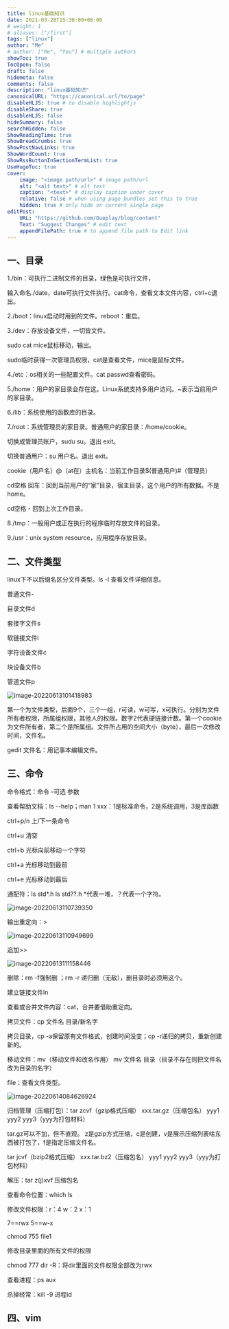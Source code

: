 ```yaml
---
title: linux基础知识
date: 2021-03-20T15:30:09+08:00
# weight: 1
# aliases: ["/first"]
tags: ["linux"]
author: "Me"
# author: ["Me", "You"] # multiple authors
showToc: true
TocOpen: false
draft: false
hidemeta: false
comments: false
description: "linux基础知识"
canonicalURL: "https://canonical.url/to/page"
disableHLJS: true # to disable highlightjs
disableShare: true
disableHLJS: false
hideSummary: false
searchHidden: false
ShowReadingTime: true
ShowBreadCrumbs: true
ShowPostNavLinks: true
ShowWordCount: true
ShowRssButtonInSectionTermList: true
UseHugoToc: true
cover:
    image: "<image path/url>" # image path/url
    alt: "<alt text>" # alt text
    caption: "<text>" # display caption under cover
    relative: false # when using page bundles set this to true
    hidden: true # only hide on current single page
editPost:
    URL: "https://github.com/Dueplay/blog/content"
    Text: "Suggest Changes" # edit text
    appendFilePath: true # to append file path to Edit link
---
```


## 一、目录

1./bin：可执行二进制文件的目录，绿色是可执行文件，

输入命名./date，date可执行文件执行。cat命令，查看文本文件内容，ctrl+c退出。

2./boot：linux启动时用到的文件。reboot：重启。

3./dev：存放设备文件，一切皆文件。

sudo cat mice鼠标移动，输出。

sudo临时获得一次管理员权限，cat是查看文件，mice是鼠标文件。

4./etc：os相关的一些配置文件。cat passwd查看密码。

5./home：用户的家目录会存在这。Linux系统支持多用户访问。~表示当前用户的家目录。

6./lib：系统使用的函数库的目录。

7./root：系统管理员的家目录。普通用户的家目录：/home/cookie。

切换成管理员账户，sudu su。退出 exit。

切换普通用户：su 用户名。退出 exit。

cookie（用户名）@（at在）主机名：当前工作目录$(普通用户)#（管理员）

cd空格 回车：回到当前用户的“家”目录，宿主目录，这个用户的所有数据。不是home。

cd空格 - 回到上次工作目录。

8./tmp：一般用户或正在执行的程序临时存放文件的目录。

9./usr：unix system resource，应用程序存放目录。

## 二、文件类型

linux下不以后缀名区分文件类型。ls -l 查看文件详细信息。

普通文件-

目录文件d

套接字文件s

软链接文件l

字符设备文件c

块设备文件b

管道文件p

![image-20220613101418983](C:\Users\asus\AppData\Roaming\Typora\typora-user-images\image-20220613101418983.png)

第一个为文件类型，后面9个，三个一组，r可读，w可写，x可执行。分别为文件所有者权限，所属组权限，其他人的权限。数字2代表硬链接计数。第一个cookie为文件所有者，第二个是所属组。文件所占用的空间大小（byte），最后一次修改时间，文件名。

gedit 文件名：用记事本编辑文件。

## 三、命令

命令格式：命令 -可选 参数

查看帮助文档：ls --help；man 1 xxx：1是标准命令，2是系统调用，3是库函数

ctrl+p/n 上/下一条命令

ctrl+u 清空

ctrl+b 光标向前移动一个字符

ctrl+a 光标移动到最前

ctrl+e 光标移动到最后

通配符：ls std*.h  ls std??.h *代表一堆，？代表一个字符。

![image-20220613110739350](C:\Users\asus\AppData\Roaming\Typora\typora-user-images\image-20220613110739350.png)

输出重定向：>

![image-20220613110949699](C:\Users\asus\AppData\Roaming\Typora\typora-user-images\image-20220613110949699.png)

追加>>

![image-20220613111158446](C:\Users\asus\AppData\Roaming\Typora\typora-user-images\image-20220613111158446.png)

删除：rm -f强制删 ；rm -r 递归删（无敌），删目录时必须用这个。

建立链接文件ln

查看或合并文件内容：cat，合并要借助重定向。

拷贝文件：cp 文件名 目录/新名字

拷贝目录，cp -a保留原有文件格式，创建时间没变；cp -r递归的拷贝，重新创建新的。

移动文件：mv（移动文件和改名作用） mv 文件名 目录（目录不存在则把文件名改为目录的名字）

file：查看文件类型。

![image-20220614084626924](C:\Users\asus\AppData\Roaming\Typora\typora-user-images\image-20220614084626924.png)

归档管理（压缩打包）：tar zcvf（gzip格式压缩） xxx.tar.gz（压缩包名）  yyy1 yyy2 yyy3（yyy为打包材料）

tar.gz可以不加，但不直观。 z是gzip方式压缩，c是创建，v是展示压缩列表啥东西被打包了，f是指定压缩文件名。

tar jcvf（bzip2格式压缩） xxx.tar.bz2（压缩包名）  yyy1 yyy2 yyy3（yyy为打包材料）

解压：tar z(j)xvf 压缩包名

查看命令位置：which ls

修改文件权限：r：4  w：2 x：1 

7==rwx 5==w-x

chmod 755 file1

修改目录里面的所有文件的权限

chmod 777 dir -R：将dir里面的文件权限全部改为rwx

查看进程：ps aux

杀掉经常：kill -9 进程id

## 四、vim



